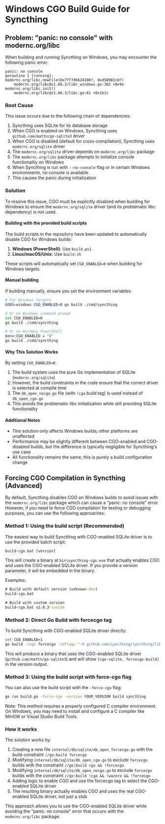 # Windows CGO Build Guide for Syncthing

## Problem: "panic: no console" with modernc.org/libc

When building and running Syncthing on Windows, you may encounter the following panic error:

```
panic: no console
goroutine 1 [running]:
modernc.org/libc.newFile(0x7ff7d6624100?, 0xd58902c0?)
    modernc.org/libc@v1.66.3/libc_windows.go:362 +0x9e
modernc.org/libc.init()
    modernc.org/libc@v1.66.3/libc.go:61 +0x1b1c
```

### Root Cause

This issue occurs due to the following chain of dependencies:

1. Syncthing uses SQLite for its database storage
2. When CGO is enabled on Windows, Syncthing uses `github.com/mattn/go-sqlite3` driver
3. When CGO is disabled (default for cross-compilation), Syncthing uses `modernc.org/sqlite` driver
4. The `modernc.org/sqlite` driver depends on `modernc.org/libc` package
5. The `modernc.org/libc` package attempts to initialize console functionality on Windows
6. When Syncthing is run with `--no-console` flag or in certain Windows environments, no console is available
7. This causes the panic during initialization

### Solution

To resolve this issue, CGO must be explicitly disabled when building for Windows to ensure the `modernc.org/sqlite` driver (and its problematic libc dependency) is not used.

#### Building with the provided build scripts

The build scripts in the repository have been updated to automatically disable CGO for Windows builds:

1. **Windows (PowerShell)**: Use `build.ps1`
2. **Linux/macOS/Unix**: Use `build.sh`

These scripts will automatically set `CGO_ENABLED=0` when building for Windows targets.

#### Manual building

If building manually, ensure you set the environment variables:

```bash
# For Windows targets
GOOS=windows CGO_ENABLED=0 go build ./cmd/syncthing

# Or on Windows command prompt
set CGO_ENABLED=0
go build ./cmd/syncthing

# Or on Windows PowerShell
$env:CGO_ENABLED = "0"
go build ./cmd/syncthing
```

#### Why This Solution Works

By setting `CGO_ENABLED=0`:

1. The build system uses the pure Go implementation of SQLite (`modernc.org/sqlite`)
2. However, the build constraints in the code ensure that the correct driver is selected at compile time
3. The `db_open_nocgo.go` file (with `!cgo` build tag) is used instead of `db_open_cgo.go`
4. This avoids the problematic libc initialization while still providing SQLite functionality

#### Additional Notes

- This solution only affects Windows builds; other platforms are unaffected
- Performance may be slightly different between CGO-enabled and CGO-disabled builds, but the difference is typically negligible for Syncthing's use case
- All functionality remains the same; this is purely a build configuration change

## Forcing CGO Compilation in Syncthing (Advanced)

By default, Syncthing disables CGO on Windows builds to avoid issues with the `modernc.org/libc` package which can cause a "panic: no console" error. However, if you need to force CGO compilation for testing or debugging purposes, you can use the following approaches:

### Method 1: Using the build script (Recommended)

The easiest way to build Syncthing with CGO-enabled SQLite driver is to use the provided batch script:

```cmd
build-cgo.bat [version]
```

This will create a binary at `bin\syncthing-cgo.exe` that actually enables CGO and uses the CGO-enabled SQLite driver. If you provide a version parameter, it will be embedded in the binary.

Examples:
```cmd
# Build with default version (unknown-dev)
build-cgo.bat

# Build with custom version
build-cgo.bat v2.0.3-custom
```

### Method 2: Direct Go Build with forcecgo tag

To build Syncthing with CGO-enabled SQLite driver directly:

```bash
set CGO_ENABLED=1
go build -tags forcecgo -ldflags "-X github.com/syncthing/syncthing/lib/build.Version=YOUR_VERSION" -o syncthing-cgo.exe github.com/syncthing/syncthing/cmd/syncthing
```

This will produce a binary that uses the CGO-enabled SQLite driver (`github.com/mattn/go-sqlite3`) and will show `[cgo-sqlite, forcecgo-build]` in the version output.

### Method 3: Using the build script with force-cgo flag

You can also use the build script with the `-force-cgo` flag:

```bash
go run build.go -force-cgo -version YOUR_VERSION build syncthing
```

Note: This method requires a properly configured C compiler environment. On Windows, you may need to install and configure a C compiler like MinGW or Visual Studio Build Tools.

### How it works

The solution works by:

1. Creating a new file `internal/db/sqlite/db_open_forcecgo.go` with the build constraint `//go:build forcecgo`
2. Modifying `internal/db/sqlite/db_open_cgo.go` to exclude `forcecgo` builds with the constraint `//go:build cgo && !forcecgo`
3. Modifying `internal/db/sqlite/db_open_nocgo.go` to exclude `forcecgo` builds with the constraint `//go:build !cgo && !wazero && !forcecgo`
4. Adding logic to enable CGO and use the forcecgo tag to select the CGO-enabled SQLite driver
5. The resulting binary actually enables CGO and uses the real CGO-enabled SQLite driver, not just a stub

This approach allows you to use the CGO-enabled SQLite driver while avoiding the "panic: no console" error that occurs with the `modernc.org/libc` package.